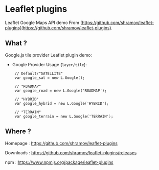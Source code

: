 Leaflet plugins
============

Leaflet Google Maps API demo From [https://github.com/shramov/leaflet-plugins](https://github.com/shramov/leaflet-plugins).

What ?
------

Google.js tile provider Leaflet plugin demo:

 - Google Provider Usage (`layer/tile`):
 		
 		// Default/"SATELLITE"
 		var google_sat = new L.Google();
 		
 		// "ROADMAP"
 		var google_road = new L.Google('ROADMAP'); 
 		
 		// "HYBRID"
 		var google_hybrid = new L.Google('HYBRID'); 
 		
 		// "TERRAIN"
 		var google_terrain = new L.Google('TERRAIN'); 						
 		

Where ?
------

Homepage : https://github.com/shramov/leaflet-plugins

Downloads : https://github.com/shramov/leaflet-plugins/releases

npm : https://www.npmjs.org/package/leaflet-plugins

